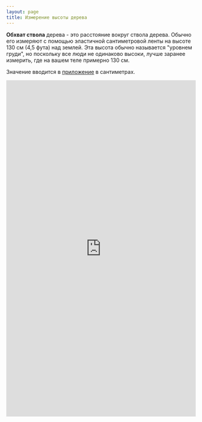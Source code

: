```yaml
---
layout: page
title: Измерение высоты дерева
---
```

**Обхват ствола** дерева - это расстояние вокруг ствола дерева.
Обычно его измеряют с помощью эластичной сантиметровой ленты на высоте 130 см (4,5 фута) над землей.
Эта высота обычно называется "уровнем груди", но поскольку все люди не одинаково высоки, лучше заранее измерить, где на вашем теле примерно 130 см.

Значение вводится в [приложение](/mapping.html) в сантиметрах.

<iframe style="aspect-ratio: 506/899; width: 100%; max-width: 506px" src="https://www.youtube.com/embed/OhPFot1Mt6k" title="Using a diameter tape to measure the DBH" frameborder="0" allow="accelerometer; autoplay; clipboard-write; encrypted-media; gyroscope; picture-in-picture; web-share" referrerpolicy="strict-origin-when-cross-origin" allowfullscreen></iframe>
